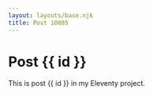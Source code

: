 ```yaml
---
layout: layouts/base.njk
title: Post 10885
---
```


# Post {{ id }}

This is post {{ id }} in my Eleventy project.
